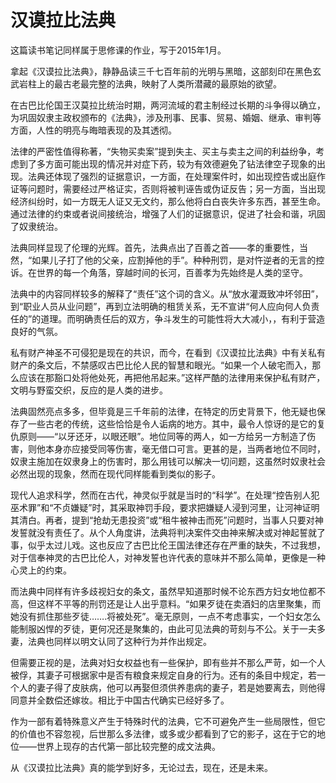 # 汉谟拉比法典


这篇读书笔记同样属于思修课的作业，写于2015年1月。

拿起《汉谟拉比法典》，静静品读三千七百年前的光明与黑暗，这部刻印在黑色玄武岩柱上的最古老最完整的法典，映射了人类所潜藏的最原始的欲望。

在古巴比伦国王汉莫拉比统治时期，两河流域的君主制经过长期的斗争得以确立，为巩固奴隶主政权颁布的《法典》，涉及刑事、民事、贸易、婚姻、继承、审判等方面，人性的明亮与晦暗表现的及其透彻。

法律的严密性值得称著，“失物买卖案”提到失主、买主与卖主之间的利益纷争，考虑到了多方面可能出现的情况并对症下药，较为有效德避免了钻法律空子现象的出现。法典还体现了强烈的证据意识，一方面，在处理案件时，如出现控告或出庭作证等问题时，需要经过严格证实，否则将被判诬告或伪证反告；另一方面，当出现经济纠纷时，如一方既无人证又无文约，那么他将白白丧失许多东西，甚至生命。通过法律的约束或者说间接统治，增强了人们的证据意识，促进了社会和谐，巩固了奴隶统治。

法典同样显现了伦理的光辉。首先，法典点出了百善之首——孝的重要性，当然，“如果儿子打了他的父亲，应割掉他的手”。种种刑罚，是对忤逆者的无言的控诉。在世界的每一个角落，穿越时间的长河，百善孝为先始终是人类的坚守。

法典中的内容同样较多的解释了“责任”这个词的含义。从“放水灌溉致冲坏邻田”，到“职业人员从业问题”，再到立法明确的租赁关系，无不宣讲“何人应向何人负责任的”的道理。而明确责任后的双方，争斗发生的可能性将大大减小，，有利于营造良好的气氛。

私有财产神圣不可侵犯是现在的共识，而今，在看到《汉谟拉比法典》中有关私有财产的条文后，不禁感叹古巴比伦人民的智慧和眼光。“如果一个人破宅而入，那么应该在那豁口处将他处死，再把他吊起来。”这样严酷的法律用来保护私有财产，文明与野蛮交织，反应的是人类的进步。

法典固然亮点多多，但毕竟是三千年前的法律，在特定的历史背景下，他无疑也保存了一些古老的传统，这些恰恰是令人诟病的地方。其中，最令人惊讶的是它的复仇原则——“以牙还牙，以眼还眼”。地位同等的两人，如一方给另一方制造了伤害，则他本身亦应接受同等伤害，毫无借口可言。更甚的是，当两者地位不同时，奴隶主施加在奴隶身上的伤害时，那么用钱可以解决一切问题，这虽然时奴隶社会必然出现的现象，然而在现代同样能看到类似的影子。

现代人追求科学，然而在古代，神灵似乎就是当时的“科学”。在处理“控告别人犯巫术罪”和“不贞嫌疑”时，其采取神罚手段，要求把嫌疑人浸到河里，让河神证明其清白。再者，提到“抢劫无患投资”或“租牛被神击而死”问题时，当事人只要对神发誓就没有责任了。从个人角度讲，法典将判决案件交由神来解决或对神起誓就了事，似乎太过儿戏。这也反应了古巴比伦王国法律还存在严重的缺失，不过我想，对于信奉神灵的古巴比伦人，对神发誓也许代表的意味并不那么简单，更像是一种心灵上的约束。

而法典中同样有许多歧视妇女的条文，虽然早知道那时候不论东西方妇女地位都不高，但这样不平等的刑罚还是让人出乎意料。“如果歹徒在卖酒妇的店里聚集，而她没有抓住那些歹徒…….将被处死”。毫无原则，一点不考虑事实，一个妇女怎么能制服凶悍的歹徒，更何况还是聚集的，由此可见法典的苛刻与不公。关于一夫多妻，法典也同样以明文认同了这种行为并作出规定。

但需要正视的是，法典对妇女权益也有一些保护，即有些并不那么严苛，如一个人被俘，其妻子可根据家中是否有粮食来规定自身的行为。还有的条目中规定，若一个人的妻子得了皮肤病，他可以再娶但须供养患病的妻子，若是她要离去，则他得同意并全数偿还嫁妆。相比于中国古代确实已经好多了。

作为一部有着特殊意义产生于特殊时代的法典，它不可避免产生一些局限性，但它的价值也不容忽视，后世那么多法律，或多或少都看到了它的影子，这在于它的地位——世界上现存的古代第一部比较完整的成文法典。

从《汉谟拉比法典》真的能学到好多，无论过去，现在，还是未来。

 


